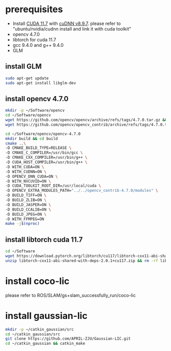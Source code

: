 # prerequisites
- Install [CUDA 11.7](https://developer.nvidia.com/cuda-11-7-1-download-archive?target_os=Linux&target_arch=x86_64&Distribution=Ubuntu&target_version=20.04&target_type=runfile_local) with [cuDNN v8.9.7](https://developer.nvidia.com/rdp/cudnn-archive). please refer to "ubuntu/nvidia/cudnn install and link it with cuda toolkit"
- opencv 4.7.0
- libtorch for cuda 11.7
- gcc 9.4.0 and g++ 9.4.0
- GLM
## install GLM
```bash
sudo apt-get update
sudo apt-get install libglm-dev
```

## install opencv 4.7.0
```bash
mkdir -p ~/Software/opencv
cd ~/Software/opencv
wget https://github.com/opencv/opencv/archive/refs/tags/4.7.0.tar.gz && tar -zxvf 4.7.0.tar.gz && rm -rf 4.7.0.tar.gz
wget https://github.com/opencv/opencv_contrib/archive/refs/tags/4.7.0.tar.gz && tar -zxvf 4.7.0.tar.gz && rm -rf 4.7.0.tar.gz

cd ~/Software/opencv/opencv-4.7.0
mkdir build && cd build
cmake ..\
-D CMAKE_BUILD_TYPE=RELEASE \
-D CMAKE_C_COMPILER=/usr/bin/gcc \
-D CMAKE_CXX_COMPILER=/usr/bin/g++ \
-D CUDA_HOST_COMPILER=/usr/bin/g++ \
-D WITH_CUDA=ON \
-D WITH_CUDNN=ON \
-D OPENCV_DNN_CUDA=ON \
-D WITH_NVCUVID=ON \
-D CUDA_TOOLKIT_ROOT_DIR=/usr/local/cuda \
-D OPENCV_EXTRA_MODULES_PATH="../../opencv_contrib-4.7.0/modules" \
-D BUILD_TIFF=ON \
-D BUILD_ZLIB=ON \
-D BUILD_JASPER=ON \
-D BUILD_CCALIB=ON \
-D BUILD_JPEG=ON \
-D WITH_FFMPEG=ON
make -j$(nproc)
```

## install libtorch cuda 11.7
```bash
cd ~/Software
wget https://download.pytorch.org/libtorch/cu117/libtorch-cxx11-abi-shared-with-deps-2.0.1%2Bcu117.zip
unzip libtorch-cxx11-abi-shared-with-deps-2.0.1+cu117.zip && rm -rf libtorch-cxx11-abi-shared-with-deps-2.0.1+cu117.zip
```
# install coco-lic
please refer to ROS/SLAM/gs+slam_successfully_run/coco-lic

# install gaussian-lic
```bash
mkdir -p ~/catkin_gaussian/src
cd ~/catkin_gaussian/src
git clone https://github.com/APRIL-ZJU/Gaussian-LIC.git
cd ~/catkin_gaussian && catkin_make
```